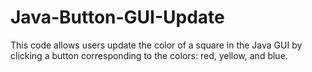 # Java-Button-GUI-Update
This code allows users update the color of a square in the Java GUI by clicking a button corresponding to the colors: red, yellow, and blue.
